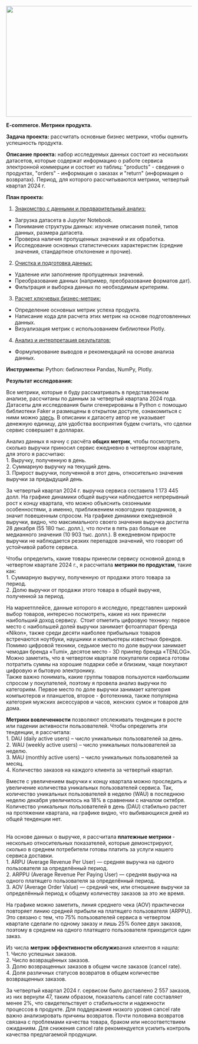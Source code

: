 <p><img src="https://drive.google.com/drive/folders/11XdKP-1LHeR-Rh8nyKM2KM2ePefqsVFz" width="600" height="300" alt="" /></p>


<p><strong>E-commerce. Метрики продукта.</strong></p>
<p><strong>Задача проекта:</strong> рассчитать основные бизнес метрики, чтобы оценить успешность продукта.</p>
<p><strong>Описание проекта:</strong> набор исследуемых данных состоит из нескольких датасетов, которые содержат информацию о работе сервиса электронной коммерции и состоит из таблиц: "products" - сведения о продуктах, "orders" - информация о заказах и "return" (информация о возвратах). Период, для которого рассчитываются метрики, четвертый квартал 2024 г.</p>
<p><strong>План проекта:</strong></p>
<ol>
<li><u> Знакомство с данными и предварительный анализ:</u></li>
</ol>
<ul>
<li>Загрузка датасета в Jupyter Notebook.</li>
<li>Понимание структуры данных: изучение описания полей, типов данных, размера датасета.</li>
<li>Проверка наличия пропущенных значений и их обработка.</li>
<li>Исследование основных статистических характеристик (средние значения, стандартное отклонение и прочие).&nbsp;</li>
</ul>
<ol start="2">
<li><u> Очистка и подготовка данных:</u></li>
</ol>
<ul>
<li>Удаление или заполнение пропущенных значений.</li>
<li>Преобразование данных (например, преобразование форматов дат).</li>
<li>Фильтрация и выборка данных по необходимым критериям.&nbsp;</li>
</ul>
<ol start="3">
<li><u> Расчет ключевых бизнес-метрик:</u></li>
</ol>
<ul>
<li>Определение основных метрик успеха продукта.</li>
<li>Написание кода для расчета этих метрик на основе подготовленных данных.</li>
<li>Визуализация метрик с использованием библиотеки Plotly.&nbsp;</li>
</ul>
<ol start="4">
<li><u> Анализ и интерпретация результатов:</u></li>
</ol>
<ul>
<li>Формулирование выводов и рекомендаций на основе анализа данных.</li>
</ul>
<p><strong>Инструменты:</strong> Python: библиотеки Pandas, NumPy, Plotly.</p>
<p><strong>Результат исследования:</strong></p>
<p>Все метрики, которые я буду рассматривать в представленном анализе, рассчитаны по данным за четвертый квартала 2024 года. Датасеты для исследования были сгенерированы в Python с помощью библиотеки Faker и размещены в открытом доступе, ознакомиться с ними можно <a href="https://www.kaggle.com/datasets/deepowerz/e-commerce-database-100-000-product?select=Products.csv">здесь</a>. В описании к датасету автор не указывает денежную единицу, для удобства восприятия будем считать, что сделки сервис совершает в долларах.</p>
<p>Анализ данных я начну с расчёта <strong>общих метрик</strong>, чтобы посмотреть сколько выручки приносил сервис ежедневно в четвертом квартале, для этого я рассчитаю:<br />1. Выручку, полученную в день.<br />2. Суммарную выручку на текущий день.<br />3. Прирост выручки, полученной в этот день, относительно значения выручки за предыдущий день.</p>
<p>За четвертый квартал 2024 г. выручка сервиса составила 1&nbsp;173&nbsp;445 долл. На графике динамики общей выручки наблюдается непрерывный рост к концу квартала, что можно объяснить сезонными особенностями, а именно, приближением новогодних праздников, а значит повешенным спросом. На графике динамики ежедневной выручки, видно, что максимального своего значения выручка достигла 28 декабря (55&nbsp;180 тыс. долл.), что почти в пять раз больше ее медианного значения (10&nbsp;903 тыс. долл.). В ежедневном приросте выручки не наблюдается резких перепадов значений, что говорит об устойчивой работе сервиса.</p>
<p>Чтобы определить, какие товары принесли сервису основной доход в четвертом квартале 2024 г., я рассчитала <strong>метрики по продуктам</strong>, такие как: <br />1. Суммарную выручку, полученную от продажи этого товара за период.<br />2. Долю выручки от продажи этого товара в общей выручке, полученной за период.</p>
<p>На маркетплейсе, данные которого я исследую, представлен широкий выбор товаров, интересно посмотреть, какие из них принесли наибольший доход сервису.&nbsp; Стоит отметить цифровую технику: первое место с наибольшей долей выручки занимает фотоаппарат бренда &laquo;Nikon&raquo;, также среди десяти наиболее прибыльных товаров встречаются ноутбуки, наушники и компьютеры известных брендов. Помимо цифровой техники, седьмое место по доле выручки занимает чемодан бренда &laquo;Tumi&raquo;, десятое место - 3D принтер бренда &laquo;TENLOG&raquo;. Можно заметить, что в четвертом квартале покупатели сервиса готовы потратить суммы на хорошие подарки себе и близким, чаще покупают цифровую и бытовую электронику.<br />Также важно понимать, какие группы товаров пользуются наибольшим спросом у покупателей, поэтому я провела анализ выручки по категориям. Первое место по доле выручки занимает категория компьютеров и планшетов, второе - фототехника, также популярна категория мужских аксессуаров и часов, женских сумок и товаров для дома.</p>
<p><strong>Метрики вовлеченности</strong> позволяют отслеживать тенденции в росте или падении активности пользователей. Чтобы определить эти тенденции, я рассчитала:<br />1. DAU (daily active users) &ndash; число уникальных пользователей за день.<br />2. WAU (weekly active users) &ndash; число уникальных пользователей за неделю.<br />3. MAU (monthly active users) &ndash; число уникальных пользователей за месяц.<br />4. Количество заказов на каждого клиента за четвертый квартал.</p>
<p>Вместе с увеличением выручки к концу квартала можно проследить и увеличение количества уникальных пользователей сервиса. Так, количество уникальных пользователей в неделю (WAU) в последнюю неделю декабря увеличилось на 18% в сравнении с началом октября. Количество уникальных пользователей в день (DAU) стабильно растет на протяжении квартала, на графике видно, что выбивающихся дней из общей тенденции нет.<br /><br /></p>
<p>На основе данных о выручке, я рассчитала <strong>платежные метрики </strong>- несколько относительных показателей, которые демонстрируют, сколько в среднем потребители готовы платить за услуги нашего сервиса доставки. <br />1. ARPU (Average Revenue Per User) &mdash; средняя выручка на одного пользователя за определённый период.<br />2. ARPPU (Average Revenue Per Paying User) &mdash; средняя выручка на одного платящего пользователя за определённый период.<br />3. AOV (Average Order Value) &mdash; средний чек, или отношение выручки за определённый период к общему количеству заказов за это же время.</p>
<p>На графике можно заметить, линия среднего чека (AOV) практически повторяет линию средней прибыли на платящего пользователя (ARPPU). Это связано с тем, что 75% пользователей сервиса в четвертом квартале сделали по одному заказу и лишь 25% более двух заказов, поэтому в среднем на одного платящего пользователя приходится один заказ.</p>
<p>Из числа <strong>метрик эффективности обслужи</strong>вания клиентов я нашла:<br />1. Число успешных заказов.<br />2. Число возвращённых заказов.<br />3. Долю возвращенных заказов в общем числе заказов (cancel rate).<br />4. Доля различных статусов возвратов в общем количестве возвращенных заказов.</p>
<p>За четвертый квартал 2024 г. сервисом было доставлено 2&nbsp;557 заказов, из них вернули 47, таким образом, показатель cancel rate составляет менее 2%, что свидетельствует о стабильности и надежности процессов в продукте. Для поддержания низкого уровня cancel rate важно анализировать причины возвратов. Почти половина возвратов связана с проблемами качества товара, браком или несоответствием ожиданиям. Для снижения cancel rate рекомендуется усилить контроль качества предлагаемой продукции.</p>
